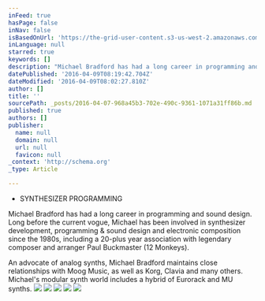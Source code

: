 ```yaml
---
inFeed: true
hasPage: false
inNav: false
isBasedOnUrl: 'https://the-grid-user-content.s3-us-west-2.amazonaws.com/23c9c29e-e685-4c03-957e-7c59b659ecd8.png'
inLanguage: null
starred: true
keywords: []
description: "Michael Bradford has had a long career in programming and sound design. Long before the current vogue, Michael has been involved in synthesizer development, programming & sound design \_and electronic composition since the 1980s, including a 20-plus year association with legendary composer and arranger Paul Buckmaster (12 Monkeys)."
datePublished: '2016-04-09T08:19:42.704Z'
dateModified: '2016-04-09T08:02:27.810Z'
author: []
title: ''
sourcePath: _posts/2016-04-07-968a45b3-702e-490c-9361-1071a31ff86b.md
published: true
authors: []
publisher:
  name: null
  domain: null
  url: null
  favicon: null
_context: 'http://schema.org'
_type: Article

---
```

* SYNTHESIZER PROGRAMMING

Michael Bradford has had a long career in programming and sound design. Long before the current vogue, Michael has been involved in synthesizer development, programming & sound design  and electronic composition since the 1980s, including a 20-plus year association with legendary composer and arranger Paul Buckmaster (12 Monkeys).

An advocate of analog synths, Michael Bradford maintains close relationships with Moog Music, as well as Korg, Clavia and many others. Michael's modular synth world includes a hybrid of Eurorack and MU synths.
![](https://the-grid-user-content.s3-us-west-2.amazonaws.com/23c9c29e-e685-4c03-957e-7c59b659ecd8.png)
![](https://the-grid-user-content.s3-us-west-2.amazonaws.com/37a1ae4b-a0ad-42f9-97d7-9359f3fa4e05.png)
![](https://the-grid-user-content.s3-us-west-2.amazonaws.com/da92ed6d-43fd-4219-8346-d031da0b61ed.png)
![](https://the-grid-user-content.s3-us-west-2.amazonaws.com/f944ad7d-0c6c-4fec-b171-c28b12e7ed69.png)
![](https://the-grid-user-content.s3-us-west-2.amazonaws.com/3123bae0-258a-41d6-a9ac-a3cbf2d5b047.png)